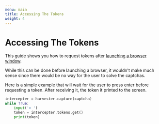 ```yaml
---
menu: main
title: Accessing The Tokens
weight: 4
---
```


# Accessing The Tokens

This guide shows you how to request tokens after [launching a browser window](/docs/opening-the-browser).

While this can be done before launching a browser, it wouldn't make much
sense since there would be no way for the user to solve the captchas.

Here is a simple example that will wait for the user to press enter before
requesting a token. After receiving it, the token it printed to the screen.

```py
intercepter = harvester.capture(captcha)
while True:
    input('> ')
    token = intercepter.tokens.get()
    print(token)
```

